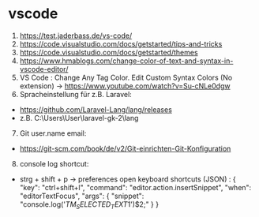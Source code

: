 # vscode
1. https://test.jaderbass.de/vs-code/
2. https://code.visualstudio.com/docs/getstarted/tips-and-tricks
3. https://code.visualstudio.com/docs/getstarted/themes
4. https://www.hmablogs.com/change-color-of-text-and-syntax-in-vscode-editor/
5. VS Code : Change Any Tag Color. Edit Custom Syntax Colors  (No extension) ->  https://www.youtube.com/watch?v=Su-cNLe0dgw
6. Spracheinstellung für z.B. Laravel: 
- https://github.com/Laravel-Lang/lang/releases
- z.B. C:\Users\User\laravel-gk-2\lang
7. Git user.name email:
- https://git-scm.com/book/de/v2/Git-einrichten-Git-Konfiguration
8. console log shortcut:
- strg + shift + p -> preferences open keyboard shortcuts (JSON) :
{
  "key": "ctrl+shift+l",
  "command": "editor.action.insertSnippet",
  "when": "editorTextFocus",
  "args": {
    "snippet": "console.log('${TM_SELECTED_TEXT}$1')$2;"
  }
}
